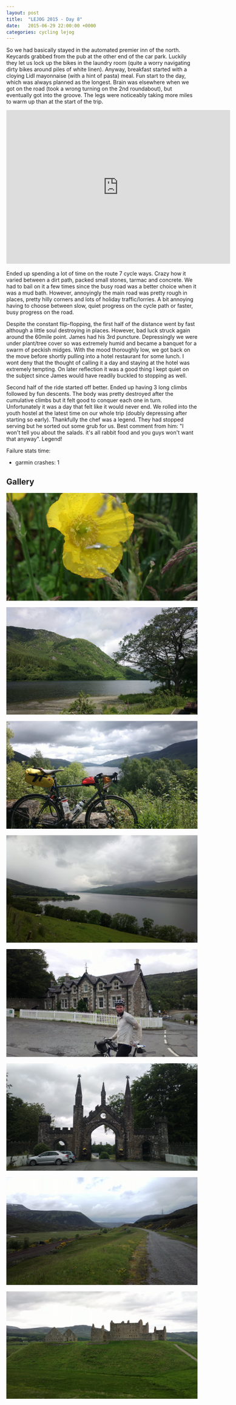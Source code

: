 ```yaml
---
layout: post
title:  "LEJOG 2015 - Day 8"
date:   2015-06-29 22:00:00 +0000
categories: cycling lejog
---
```


So we had basically stayed in the automated premier inn of the
north. Keycards grabbed from the pub at the other end of the car
park. Luckily they let us lock up the bikes in the laundry room (quite a
worry navigating dirty bikes around piles of white linen). Anyway, breakfast
started with a cloying Lidl mayonnaise (with a hint of pasta) meal. Fun
start to the day, which was always planned as the longest. Brain was
elsewhere when we got on the road (took a wrong turning on the 2nd
roundabout), but eventually got into the groove. The legs were noticeably
taking more miles to warm up than at the start of the trip.

<iframe height='405' width='590' frameborder='0' allowtransparency='true'
scrolling='no'
src='https://www.strava.com/activities/335620454/embed/a85218b4f177b4bbb8c06f9aff0df0db1f2837e7'>
</iframe>

Ended up spending a lot of time on the route 7 cycle ways. Crazy how it
varied between a dirt path, packed small stones, tarmac and concrete. We had
to bail on it a few times since the busy road was a better choice when it
was a mud bath. However, annoyingly the main road was pretty rough in
places, pretty hilly corners and lots of holiday traffic/lorries. A bit
annoying having to choose between slow, quiet progress on the cycle path or
faster, busy progress on the road.

Despite the constant flip-flopping, the first half of the distance went by
fast although a little soul destroying in places. However, bad luck struck
again around the 60mile point. James had his 3rd puncture. Depressingly we
were under plant/tree cover so was extremely humid and became a banquet for
a swarm of peckish midges. With the mood thoroughly low, we got back on the
move before shortly pulling into a hotel restaurant for some lunch. I wont
deny that the thought of calling it a day and staying at the hotel was
extremely tempting. On later reflection it was a good thing I kept quiet on
the subject since James would have readily buckled to stopping as well.

Second half of the ride started off better. Ended up having 3 long climbs
followed by fun descents. The body was pretty destroyed after the cumulative
climbs but it felt good to conquer each one in turn. Unfortunately it was a
day that felt like it would never end. We rolled into the youth hostel at
the latest time on our whole trip (doubly depressing after starting so
early). Thankfully the chef was a legend. They had stopped serving but he
sorted out some grub for us. Best comment from him: "I won't tell you about
the salads. it's all rabbit food and you guys won't want that
anyway". Legend!

Failure stats time:

- garmin crashes: 1

Gallery
-------

![Arty macro flower shot](/images/lejog-2015/2015-06-29-1773.jpg "Arty macro flower shot")

![Early sunshine, mountains and loch](/images/lejog-2015/2015-06-29-1777.jpg "Early sunshine, mountains and loch")

![Another Bike against the great scenery](/images/lejog-2015/2015-06-29-1782.jpg "Another Bike against the great scenery")

![More loch's and turning gloomy](/images/lejog-2015/2015-06-29-1786.jpg "More loch's and turning gloomy")

![James's "happy" face in Taymouth](/images/lejog-2015/2015-06-29-1787.jpg "James's *happy* face in Taymouth")

![Taymouth Castle... apparently](/images/lejog-2015/2015-06-29-1788.jpg "Taymouth Castle... apparently")

![This cycle route never ends!!](/images/lejog-2015/2015-06-29-1798.jpg "This cycle route never ends!!")

![Castle ruins near the end](/images/lejog-2015/2015-06-29-1801.jpg "Castle ruins near the end")
